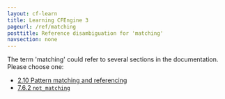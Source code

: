 ```yaml
---
layout: cf-learn
title: Learning CFEngine 3
pageurl: /ref/matching
posttitle: Reference disambiguation for 'matching'
navsection: none
---
```


The term 'matching' could refer to several sections in the documentation. Please choose one:

- [2.10 Pattern matching and referencing](https://cfengine.com/manuals/cf3-reference#Pattern-matching-and-referencing)
- [7.6.2 <code>not_matching</code>](https://cfengine.com/manuals/cf3-reference#not_matching-in-delete_lines)
